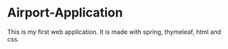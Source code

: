 # Airport-Application
This is my first web application. It is made with spring, thymeleaf, html and css.
